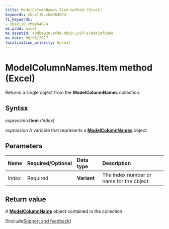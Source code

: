 ```yaml
---
title: ModelColumnNames.Item method (Excel)
keywords: vbaxl10.chm964074
f1_keywords:
- vbaxl10.chm964074
ms.prod: excel
ms.assetid: 49db4920-ef4b-db88-1c6f-e7d4450fd09e
ms.date: 06/08/2017
localization_priority: Normal
---
```



# ModelColumnNames.Item method (Excel)

Returns a single object from the **ModelColumnNames** collection.


## Syntax

_expression_.**Item** (_Index_)

_expression_ A variable that represents a **[ModelColumnNames](Excel.modelcolumnnames.md)** object.


## Parameters

|Name|Required/Optional|Data type|Description|
|:-----|:-----|:-----|:-----|
| _Index_|Required|**Variant**|The index number or name for the object.|

## Return value

A **[ModelColumnName](Excel.modelcolumnname.md)** object contained in the collection.



[!include[Support and feedback](~/includes/feedback-boilerplate.md)]